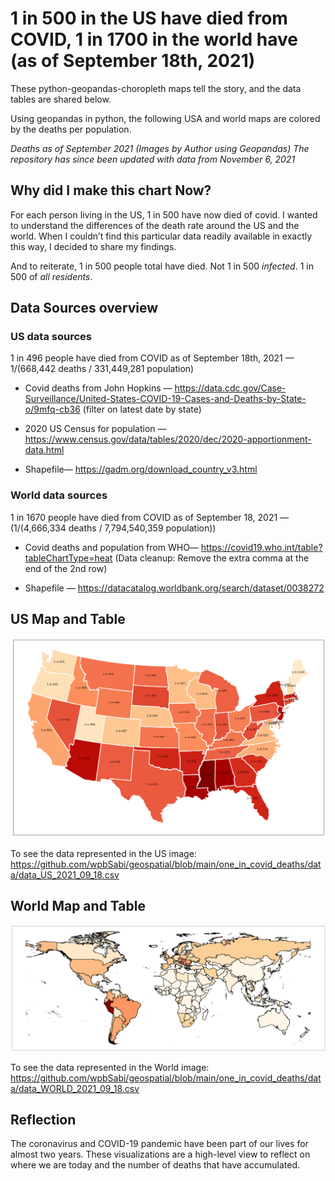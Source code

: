# 1 in 500 in the US have died from COVID, 1 in 1700 in the world have (as of September 18th, 2021)

These python-geopandas-choropleth maps tell the story, and the data tables are shared below.

Using geopandas in python, the following USA and world maps are colored by the deaths per population.

*Deaths as of September 2021 (Images by Author using Geopandas)*
*The repository has since been updated with data from November 6, 2021*

## Why did I make this chart Now?
For each person living in the US, 1 in 500 have now died of covid. I wanted to understand the differences of the death rate around the US and the world. When I couldn’t find this particular data readily available in exactly this way, I decided to share my findings.

And to reiterate, 1 in 500 people total have died. Not 1 in 500 *infected*. 1 in 500 of *all residents*.

## Data Sources overview

### US data sources

1 in 496 people have died from COVID as of September 18th, 2021 — 1/(668,442 deaths / 331,449,281 population)

* Covid deaths from John Hopkins — https://data.cdc.gov/Case-Surveillance/United-States-COVID-19-Cases-and-Deaths-by-State-o/9mfq-cb36 (filter on latest date by state)

* 2020 US Census for population — https://www.census.gov/data/tables/2020/dec/2020-apportionment-data.html

* Shapefile— https://gadm.org/download_country_v3.html

### World data sources

1 in 1670 people have died from COVID as of September 18, 2021 — (1/(4,666,334 deaths / 7,794,540,359 population))

* Covid deaths and population from WHO— https://covid19.who.int/table?tableChartType=heat (Data cleanup: Remove the extra comma at the end of the 2nd row)

* Shapefile — https://datacatalog.worldbank.org/search/dataset/0038272

## US Map and Table

![USA](https://github.com/wpbSabi/geospatial/blob/main/one_in_covid_deaths/images/USA_one_in_x_covid_deaths.png)

To see the data represented in the US image:
https://github.com/wpbSabi/geospatial/blob/main/one_in_covid_deaths/data/data_US_2021_09_18.csv

## World Map and Table

![World](https://github.com/wpbSabi/geospatial/blob/main/one_in_covid_deaths/images/World_one_in_x_covid_deaths.png)

To see the data represented in the World image:
https://github.com/wpbSabi/geospatial/blob/main/one_in_covid_deaths/data/data_WORLD_2021_09_18.csv

## Reflection

The coronavirus and COVID-19 pandemic have been part of our lives for almost two years. These visualizations are a high-level view to reflect on where we are today and the number of deaths that have accumulated.